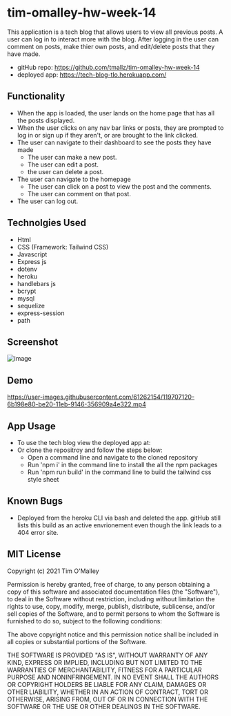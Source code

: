 # tim-omalley-hw-week-14

This application is a tech blog that allows users to view all previous posts. A user can log in to interact more with the blog. After logging in the user can comment on posts, make thier own posts, and edit/delete posts that they have made.

- gitHub repo: https://github.com/tmallz/tim-omalley-hw-week-14
- deployed app: https://tech-blog-tlo.herokuapp.com/

## Functionality

- When the app is loaded, the user lands on the home page that has all the posts displayed.
- When the user clicks on any nav bar links or posts, they are prompted to log in or sign up if they aren't, or are brought to the link clicked.
- The user can navigate to their dashboard to see the posts they have made
  - The user can make a new post.
  - The user can edit a post.
  - the user can delete a post. 
- The user can navigate to the homepage
  - The user can click on a post to view the post and the comments.
  - The user can comment on that post.
- The user can log out.

## Technolgies Used

- Html
- CSS (Framework: Tailwind CSS)
- Javascript
- Express js
- dotenv
- heroku
- handlebars js
- bcrypt
- mysql
- sequelize
- express-session
- path

## Screenshot

![image](https://user-images.githubusercontent.com/61262154/119705488-6a7ff880-be1e-11eb-9b69-8b846c7def05.png)

## Demo 

https://user-images.githubusercontent.com/61262154/119707120-6b198e80-be20-11eb-9146-356909a4e322.mp4

## App Usage

- To use the tech blog view the deployed app at:
- Or clone the repositroy and follow the steps below:
  - Open a command line and navigate to the cloned repository
  - Run 'npm i' in the command line to install the all the npm packages
  - Run 'npm run build' in the command line to build the tailwind css style sheet

## Known Bugs

- Deployed from the heroku CLI via bash and deleted the app. gitHub still lists this build as an active envrionement even though the link leads to a 404 error site. 

## MIT License

Copyright (c) 2021 Tim O'Malley

Permission is hereby granted, free of charge, to any person obtaining a copy
of this software and associated documentation files (the "Software"), to deal
in the Software without restriction, including without limitation the rights
to use, copy, modify, merge, publish, distribute, sublicense, and/or sell
copies of the Software, and to permit persons to whom the Software is
furnished to do so, subject to the following conditions:

The above copyright notice and this permission notice shall be included in all
copies or substantial portions of the Software.

THE SOFTWARE IS PROVIDED "AS IS", WITHOUT WARRANTY OF ANY KIND, EXPRESS OR
IMPLIED, INCLUDING BUT NOT LIMITED TO THE WARRANTIES OF MERCHANTABILITY,
FITNESS FOR A PARTICULAR PURPOSE AND NONINFRINGEMENT. IN NO EVENT SHALL THE
AUTHORS OR COPYRIGHT HOLDERS BE LIABLE FOR ANY CLAIM, DAMAGES OR OTHER
LIABILITY, WHETHER IN AN ACTION OF CONTRACT, TORT OR OTHERWISE, ARISING FROM,
OUT OF OR IN CONNECTION WITH THE SOFTWARE OR THE USE OR OTHER DEALINGS IN THE
SOFTWARE.

